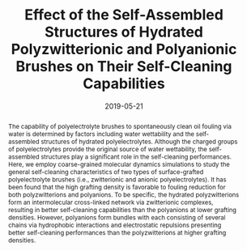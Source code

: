 ---
title: Effect of the Self-Assembled Structures of Hydrated Polyzwitterionic and Polyanionic Brushes on Their Self-Cleaning Capabilities
authors:
- 朱有亮
- Zhong-Yuan Lu
- Zhan-Wei Li
- Zhao-Yan Sun
- Xiaokong Liu
date: '2019-05-21'
doi: 10.1021/acs.langmuir.9b00714
publish_types: ['期刊文章']
publication: Langmuir
publication_short: Langmuir
abstract: The capability of polyelectrolyte brushes to spontaneously  clean oil fouling via water is determined by factors including water  wettability and the self-assembled structures of hydrated  polyelectrolytes. Although the charged groups of polyelectrolytes  provide the original source of water wettability, the self-assembled  structures play a significant role in the self-cleaning performances.  Here, we employ coarse-grained molecular dynamics simulations to study  the general self-cleaning characteristics of two types of  surface-grafted polyelectrolyte brushes (i.e., zwitterionic and anionic  polyelectrolytes). It has been found that the high grafting density is  favorable to fouling reduction for both polyzwitterions and polyanions.  To be specific, the hydrated polyzwitterions form an intermolecular  cross-linked network via zwitterionic complexes, resulting in better  self-cleaning capabilities than the polyanions at lower grafting  densities. However, polyanions form bundles with each consisting of  several chains via hydrophobic interactions and electrostatic repulsions  presenting better self-cleaning performances than the polyzwitterions  at higher grafting densities.
url_pdf: https://doi.org/10.1021/acs.langmuir.9b00714
---